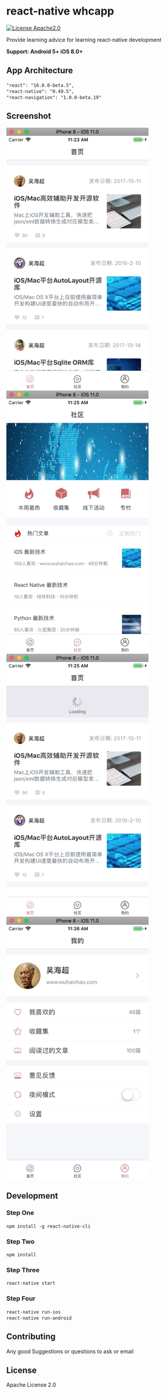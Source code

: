 # react-native whcapp

[![License Apache2.0](https://img.shields.io/hexpm/l/plug.svg)](https://raw.githubusercontent.com/attentiveness/whcapp/master/LICENSE)

Provide learning advice for learning react-native development

**Support: Android 5+   iOS 8.0+**

## App Architecture

```
"react": "16.0.0-beta.5",
"react-native": "0.49.5",
"react-navigation": "1.0.0-beta.19"
```

## Screenshot
<img src = "./screenshot/home.png" width = "375"><img src = "./screenshot/community.png" width = "375">
<img src = "./screenshot/homerefresh.png" width = "375"><img src = "./screenshot/my.png" width = "375">

## Development

### Step One

```
npm install -g react-native-cli
```
### Step Two

```
npm install
```
### Step Three

```
react-native start
```
### Step Four

```
react-native run-ios
react-native run-android
```

## Contributing

Any good Suggestions or questions to ask or email

## License

Apache License 2.0
